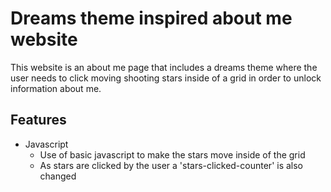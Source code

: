 # Dreams theme inspired about me website
This website is an about me page that includes a dreams theme where the user 
needs to click moving shooting stars inside of a grid in order to unlock
information about me.

## Features
* Javascript 
  * Use of basic javascript to make the stars move inside of the grid
  * As stars are clicked by the user a 'stars-clicked-counter' is also changed

